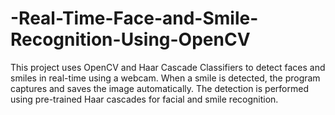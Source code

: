 # -Real-Time-Face-and-Smile-Recognition-Using-OpenCV
This project uses OpenCV and Haar Cascade Classifiers to detect faces and smiles in real-time using a webcam. When a smile is detected, the program captures and saves the image automatically. The detection is performed using pre-trained Haar cascades for facial and smile recognition.
